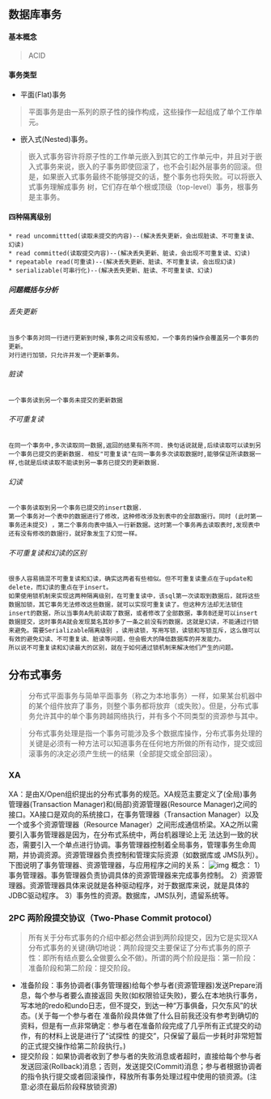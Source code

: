 
## 数据库事务

#### 基本概念
> ACID

#### 事务类型
* 平面(Flat)事务
> 平面事务是由一系列的原子性的操作构成，这些操作一起组成了单个工作单元。
    
* 嵌入式(Nested)事务。
> 嵌入式事务容许将原子性的工作单元嵌入到其它的工作单元中，并且对于嵌入式事务来说，嵌入的子事务即使回滚了，也不会引起外层事务的回滚。但是，如果嵌入式事务最终不能够提交的话，整个事务也将失败。可以将嵌入式事务理解成事务 树，它们存在单个根或顶级（top-level）事务，根事务是主事务。

#### 四种隔离级别
    * read uncommittted(读取未提交的内容)--(解决丢失更新，会出现脏读、不可重复读、幻读)
    * read committed(读取提交内容)--(解决丢失更新、脏读，会出现不可重复读、幻读)
    * repeatable read(可重读)--(解决丢失更新、脏读、不可重复读，会出现幻读)
    * serializable(可串行化)--(解决丢失更新、脏读、不可重复读、幻读)

##### 问题概括与分析
###### 丢失更新
    当多个事务对同一行进行更新到时候,事务之间没有感知，一个事务的操作会覆盖另一个事务的更新。    
    对行进行加锁，只允许并发一个更新事务。

###### 脏读
    一个事务读到另一个事务未提交的更新数据     

###### 不可重复读
    在同一个事务中,多次读取同一数据,返回的结果有所不同. 换句话说就是,后续读取可以读到另一个事务已提交的更新数据. 相反"可重复读"在同一事务多次读取数据时,能够保证所读数据一样,也就是后续读取不能读到另一事务已提交的更新数据.

###### 幻读
    一个事务读取到另一个事务已提交的insert数据.     
    第一个事务对一个表中的数据进行了修改，这种修改涉及到表中的全部数据行。同时 (此时第一事务还未提交) ，第二个事务向表中插入一行新数据。这时第一个事务再去读取表时,发现表中还有没有修改的数据行，就好象发生了幻觉一样。

###### 不可重复读和幻读的区别
    很多人容易搞混不可重复读和幻读，确实这两者有些相似。但不可重复读重点在于update和delete，而幻读的重点在于insert。
    如果使用锁机制来实现这两种隔离级别，在可重复读中，该sql第一次读取到数据后，就将这些数据加锁，其它事务无法修改这些数据，就可以实现可重复读了。但这种方法却无法锁住insert的数据，所以当事务A先前读取了数据，或者修改了全部数据，事务B还是可以insert数据提交，这时事务A就会发现莫名其妙多了一条之前没有的数据，这就是幻读，不能通过行锁来避免。需要Serializable隔离级别 ，读用读锁，写用写锁，读锁和写锁互斥，这么做可以有效的避免幻读、不可重复读、脏读等问题，但会极大的降低数据库的并发能力。
    所以说不可重复读和幻读最大的区别，就在于如何通过锁机制来解决他们产生的问题。

## 分布式事务
> 分布式平面事务与简单平面事务（称之为本地事务）一样，如果某台机器中的某个组件放弃了事务，则整个事务都将放弃（或失败）。但是，分布式事务允许其中的单个事务跨越网络执行，并有多个不同类型的资源参与其中。

> 分布式事务处理是指一个事务可能涉及多个数据库操作，分布式事务处理的关键是必须有一种方法可以知道事务在任何地方所做的所有动作，提交或回滚事务的决定必须产生统一的结果（全部提交或全部回滚）。

### XA
XA：是由X/Open组织提出的分布式事务的规范。XA规范主要定义了(全局)事务管理器(Transaction Manager)和(局部)资源管理器(Resource Manager)之间的接口。XA接口是双向的系统接口，在事务管理器（Transaction Manager）以及一个或多个资源管理器（Resource Manager）之间形成通信桥梁。XA之所以需要引入事务管理器是因为，在分布式系统中，两台机器理论上无 法达到一致的状态，需要引入一个单点进行协调。事务管理器控制着全局事务，管理事务生命周期，并协调资源。资源管理器负责控制和管理实际资源（如数据库或 JMS队列）。下图说明了事务管理器、资源管理器，与应用程序之间的关系：
![img](https://images0.cnblogs.com/blog/285763/201311/24205211-c32ce8d455664bceac19682c00c417ba.gif)
概念：
1）事务管理器。事务管理器负责协调具体的资源管理器来完成事务控制。
2）资源管理器。资源管理器具体来说就是各种驱动程序，对于数据库来说，就是具体的JDBC驱动程序。
3）事务性的资源。数据库，JMS队列，遗留系统等。

### 2PC 两阶段提交协议（Two-Phase Commit protocol）
> 所有关于分布式事务的介绍中都必然会讲到两阶段提交，因为它是实现XA分布式事务的关键(确切地说：两阶段提交主要保证了分布式事务的原子性：即所有结点要么全做要么全不做)。所谓的两个阶段是指：第一阶段：准备阶段和第二阶段：提交阶段。

* 准备阶段：事务协调者(事务管理器)给每个参与者(资源管理器)发送Prepare消息，每个参与者要么直接返回 失败(如权限验证失败)，要么在本地执行事务，写本地的redo和undo日志，但不提交，到达一种“万事俱备，只欠东风”的状态。(关于每一个参与者在 准备阶段具体做了什么目前我还没有参考到确切的资料，但是有一点非常确定：参与者在准备阶段完成了几乎所有正式提交的动作，有的材料上说是进行了“试探性 的提交”，只保留了最后一步耗时非常短暂的正式提交操作给第二阶段执行。)
* 提交阶段：如果协调者收到了参与者的失败消息或者超时，直接给每个参与者发送回滚(Rollback)消息；否则，发送提交(Commit)消息；参与者根据协调者的指令执行提交或者回滚操作，释放所有事务处理过程中使用的锁资源。(注意:必须在最后阶段释放锁资源)




